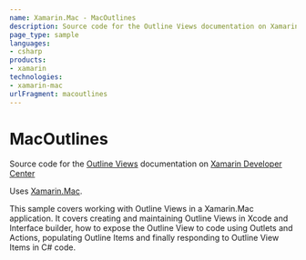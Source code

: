 ```yaml
---
name: Xamarin.Mac - MacOutlines
description: Source code for the Outline Views documentation on Xamarin Developer Center Uses Xamarin.Mac. This sample covers working with Outline Views in a...
page_type: sample
languages:
- csharp
products:
- xamarin
technologies:
- xamarin-mac
urlFragment: macoutlines
---
```

# MacOutlines

Source code for the [Outline Views](/guides/mac/user-interface/working-with-outlineviews/) documentation on [Xamarin Developer Center](http://docs.xamarin.com)

Uses [Xamarin.Mac](http://xamarin.com).

This sample covers working with Outline Views in a Xamarin.Mac application. It covers creating and maintaining Outline Views in Xcode and Interface builder, how to expose the Outline View to code using Outlets and Actions, populating Outline Items and finally responding to Outline View Items in C# code.